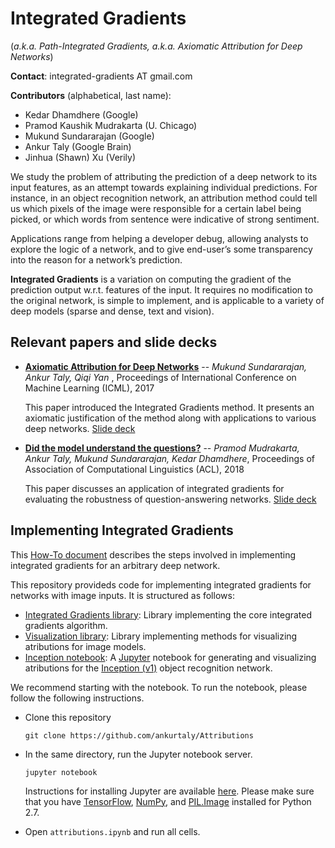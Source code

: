 # Integrated Gradients
(*a.k.a. Path-Integrated Gradients, a.k.a. Axiomatic Attribution for Deep
Networks*)

**Contact**: integrated-gradients AT gmail.com

**Contributors** (alphabetical, last name):
* Kedar Dhamdhere (Google)
* Pramod Kaushik Mudrakarta (U. Chicago)
* Mukund Sundararajan (Google)
* Ankur Taly (Google Brain)
* Jinhua (Shawn) Xu  (Verily)

We study the problem of attributing the prediction of a deep network to its
input features, as an attempt towards explaining individual predictions. For
instance, in an object recognition network, an attribution method could tell us
which pixels of the image were responsible for a certain label being picked, or
which words from sentence were indicative of strong sentiment.

Applications range from helping a developer debug, allowing analysts to explore
the logic of a network, and to give end-user’s some transparency into the reason
for a network’s prediction.

**Integrated Gradients** is a variation on computing the gradient of the
prediction output w.r.t. features of the input. It requires no modification to
the original network, is simple to implement, and is applicable to a variety of
deep models (sparse and dense, text and vision).

## Relevant papers and slide decks

* [**Axiomatic Attribution for Deep Networks**][icml-paper] -- *Mukund Sundararajan, Ankur Taly, Qiqi Yan* , Proceedings of International Conference on Machine Learning (ICML), 2017
  
  This paper introduced the Integrated Gradients method. It presents an axiomatic justification of the method along with applications to various deep networks.
  [Slide deck][icml-slides]
  
* [**Did the model understand the questions?**][acl-paper] -- *Pramod Mudrakarta, Ankur Taly, Mukund Sundararajan, Kedar Dhamdhere*, Proceedings of Association of Computational Linguistics (ACL), 2018
  
  This paper discusses an application of integrated gradients for evaluating the robustness of question-answering networks. 
  [Slide deck][acl-slides]


## Implementing Integrated Gradients 

This [How-To document][howto] describes the steps involved in implementing integrated gradients
for an arbitrary deep network.

This repository provideds code for implementing integrated gradients for networks
with image inputs. It is structured as follows:
* [Integrated Gradients library][intgrad-lib]: Library implementing the core
integrated gradients algorithm.
* [Visualization library][vis-lib]: Library implementing methods for visualizing
atributions for image models.
* [Inception notebook][incp-notebook]: A [Jupyter](http://jupyter.org/) notebook
for generating and visualizing atributions for the [Inception (v1)][incp-paper]
object recognition network.

We recommend starting with the notebook. To run the notebook, please follow the following instructions.
* Clone this repository
  
  ```
  git clone https://github.com/ankurtaly/Attributions
  ```
* In the same directory, run the Jupyter notebook server.
  
  ```
  jupyter notebook
  ```
  Instructions for installing Jupyter are available [here](http://jupyter.readthedocs.io/en/latest/install.html).
  Please make sure that you have [TensorFlow][tf], [NumPy][np], and [PIL.Image][pillow] installed for
  Python 2.7.
* Open `attributions.ipynb` and run all cells.

<!---
## Visualizations

Below are some visualizations of interior gradients (as a GIF) and integrated
gradients for some images from the ImageNet object recognition dataset. For
comparison, we also show a visualization of the gradients at the actual image.

### Image: 6864d7789068273e
![6864d7789068273e](/Visualizations/IntegratedGradients/6864d7789068273e.jpg)
### Image: e60dfdf262c5c74f
![e60dfdf262c5c74f](/Visualizations/IntegratedGradients/e60dfdf262c5c74f.jpg)
### Image: 35655d94a4557fbb
![35655d94a4557fbb](/Visualizations/IntegratedGradients/35655d94a4557fbb.jpg)
### Image: bda7f59b986d42c0
![bda7f59b986d42c0](/Visualizations/IntegratedGradients/bda7f59b986d42c0.jpg)
### Image: 96bb6e948866e5b5
![96bb6e948866e5b5](/Visualizations/IntegratedGradients/96bb6e948866e5b5.jpg)
### Image: 80c64f2e27f8784a
![80c64f2e27f8784a](/Visualizations/IntegratedGradients/80c64f2e27f8784a.jpg)
### :gImage: b19f875f181025d3
![b19f875f181025d3](/Visualizations/IntegratedGradients/b19f875f181025d3.jpg)
### Image: 2f401b18be02d7fe
![2f401b18be02d7fe](/Visualizations/IntegratedGradients/2f401b18be02d7fe.jpg)
### Image: 92445d6529368418
![92445d6529368418](/Visualizations/IntegratedGradients/92445d6529368418.jpg)
### Image: ba1011c8f9633a49
![ba1011c8f9633a49](/Visualizations/IntegratedGradients/ba1011c8f9633a49.jpg)
### Image: 3721d654514bc885
![3721d654514bc885](/Visualizations/IntegratedGradients/3721d654514bc885.jpg)
### Image: 12ec21fa7003eae5
![12ec21fa7003eae5](/Visualizations/IntegratedGradients/12ec21fa7003eae5.jpg)
### Image: 82262660db12ad85
![82262660db12ad85](/Visualizations/IntegratedGradients/82262660db12ad85.jpg)
### Image: b2ab69fbb052b435
![b2ab69fbb052b435](/Visualizations/IntegratedGradients/b2ab69fbb052b435.jpg)
### Image: 9a7e268c95022a1c
![9a7e268c95022a1c](/Visualizations/IntegratedGradients/9a7e268c95022a1c.jpg)
### Image: 023d8b91c64faf4b
![023d8b91c64faf4b](/Visualizations/IntegratedGradients/023d8b91c64faf4b.jpg)
### Image: 7f12674c6943381d
![7f12674c6943381d](/Visualizations/IntegratedGradients/7f12674c6943381d.jpg)
### Image: 7bcfe0265ad6a2b5
![7bcfe0265ad6a2b5](/Visualizations/IntegratedGradients/7bcfe0265ad6a2b5.jpg)
### Image: 518a1c0660c5e32e
![518a1c0660c5e32e](/Visualizations/IntegratedGradients/518a1c0660c5e32e.jpg)
### Image: e9c7c07cb5730dac
![e9c7c07cb5730dac](/Visualizations/IntegratedGradients/e9c7c07cb5730dac.jpg)
-->

[howto]:https://github.com/ankurtaly/Integrated-Gradients/tree/master/howto.md
[intgrad-lib]:https://github.com/ankurtaly/Integrated-Gradients/tree/master/IntegratedGradients
[vis-lib]:https://github.com/ankurtaly/Integrated-Gradients/tree/master/VisualizationLibrary
[incp-notebook]:https://github.com/ankurtaly/Integrated-Gradients/blob/master/attributions.ipynb
[incp-paper]:http://www.cv-foundation.org/openaccess/content_cvpr_2015/papers/Szegedy_Going_Deeper_With_2015_CVPR_paper.pdf
[icml-paper]:http://proceedings.mlr.press/v70/sundararajan17a/sundararajan17a.pdf
[acl-paper]:https://arxiv.org/abs/1805.05492
[icml-slides]: https://github.com/ankurtaly/Integrated-Gradients/tree/master/icml_slides.pdf
[acl-slides]:https://github.com/pramodkaushik/acl18_results/blob/master/talk_slides_ACL2018.pdf
[attributions-code]:https://github.com/ankurtaly/Attributions/blob/master/attributions.ipynb
[tf]:https://www.tensorflow.org/install/
[np]:https://docs.scipy.org/doc/numpy/user/install.html
[pillow]:http://pillow.readthedocs.io/en/3.1.x/installation.html

